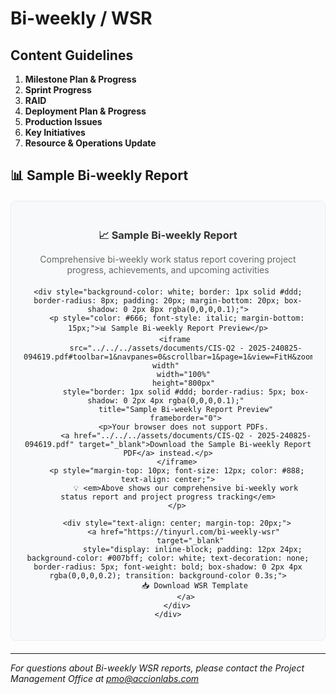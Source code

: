 # Bi-weekly / WSR

## Content Guidelines

1. **Milestone Plan & Progress**
2. **Sprint Progress**
3. **RAID**
4. **Deployment Plan & Progress**
5. **Production Issues**
6. **Key Initiatives**
7. **Resource & Operations Update**

## 📊 Sample Bi-weekly Report

<div style="text-align: center; margin: 20px 0; padding: 20px; background-color: #f8f9fa; border-radius: 8px; border: 1px solid #e9ecef;">
    <div style="margin-bottom: 15px;">
        <h3 style="color: #333; margin-bottom: 10px;">📈 Sample Bi-weekly Report</h3>
        <p style="color: #666; margin-bottom: 20px;">Comprehensive bi-weekly work status report covering project progress, achievements, and upcoming activities</p>
    </div>
    
    <div style="background-color: white; border: 1px solid #ddd; border-radius: 8px; padding: 20px; margin-bottom: 20px; box-shadow: 0 2px 8px rgba(0,0,0,0.1);">
        <p style="color: #666; font-style: italic; margin-bottom: 15px;">📊 Sample Bi-weekly Report Preview</p>
        <iframe 
            src="../../../assets/documents/CIS-Q2 - 2025-240825-094619.pdf#toolbar=1&navpanes=0&scrollbar=1&page=1&view=FitH&zoom=page-width" 
            width="100%" 
            height="800px" 
            style="border: 1px solid #ddd; border-radius: 5px; box-shadow: 0 2px 4px rgba(0,0,0,0.1);" 
            title="Sample Bi-weekly Report Preview"
            frameborder="0">
            <p>Your browser does not support PDFs. 
            <a href="../../../assets/documents/CIS-Q2 - 2025-240825-094619.pdf" target="_blank">Download the Sample Bi-weekly Report PDF</a> instead.</p>
        </iframe>
        <p style="margin-top: 10px; font-size: 12px; color: #888; text-align: center;">
            💡 <em>Above shows our comprehensive bi-weekly work status report and project progress tracking</em>
        </p>
        
        <div style="text-align: center; margin-top: 20px;">
            <a href="https://tinyurl.com/bi-weekly-wsr" 
               target="_blank" 
               style="display: inline-block; padding: 12px 24px; background-color: #007bff; color: white; text-decoration: none; border-radius: 5px; font-weight: bold; box-shadow: 0 2px 4px rgba(0,0,0,0.2); transition: background-color 0.3s;">
                📥 Download WSR Template
            </a>
        </div>
    </div>
</div>

---

*For questions about Bi-weekly WSR reports, please contact the Project Management Office at pmo@accionlabs.com*
